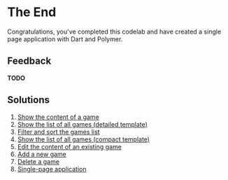# The End
Congratulations, you've completed this codelab and have created a single page application with Dart and Polymer.

## Feedback
**TODO**

## Solutions

1. [Show the content of a game](../../compare/master...user-story-1)
2. [Show the list of all games (detailed template)](../../compare/user-story-1...user-story-2)
3. [Filter and sort the games list](../../compare/user-story-2...user-story-3)
4. [Show the list of all games (compact template)](../../compare/user-story-3...user-story-4.md)
5. [Edit the content of an existing game](../../compare/user-story-4...user-story-5.md)
6. [Add a new game](../../compare/user-story-5...user-story-6.md)
7. [Delete a game](../../compare/user-story-6...user-story-7.md)
8. [Single-page application](../../compare/user-story-7...user-story-8.md)
